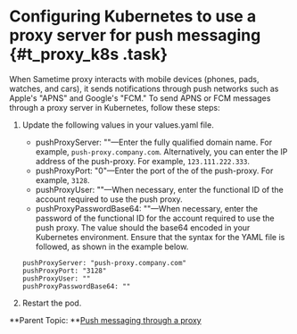 # Configuring Kubernetes to use a proxy server for push messaging {#t_proxy_k8s .task}

When Sametime proxy interacts with mobile devices \(phones, pads, watches, and cars\), it sends notifications through push networks such as Apple's "APNS" and Google's "FCM." To send APNS or FCM messages through a proxy server in Kubernetes, follow these steps:

1.  Update the following values in your values.yaml file.

    -   pushProxyServer: ""—Enter the fully qualified domain name. For example, `push-proxy.company.com`. Alternatively, you can enter the IP address of the push-proxy. For example, `123.111.222.333`.
    -   pushProxyPort: "0"—Enter the port of the of the push-proxy. For example, `3128`.
    -   pushProxyUser: ""—When necessary, enter the functional ID of the account required to use the push proxy.
    -   pushProxyPasswordBase64: ""—When necessary, enter the password of the functional ID for the account required to use the push proxy. The value should the base64 encoded in your Kubernetes environment.
    Ensure that the syntax for the YAML file is followed, as shown in the example below.

    ``` {#codeblock_gwj_g5r_lvb}
    pushProxyServer: "push-proxy.company.com"
    pushProxyPort: "3128"
    pushProxyUser: ""
    pushProxyPasswordBase64: ""
    ```

2.  Restart the pod.


**Parent Topic: **[Push messaging through a proxy](t_push_proxy.md)

